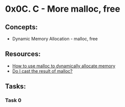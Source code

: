 # 0x0C. C - More malloc, free

## Concepts:

 - Dynamic Memory Allocation - malloc, free

## Resources:

 - [How to use malloc to dynamically allocate memory](https://www.youtube.com/watch?v=yFboyOwk2oM)
 - [Do I cast the result of malloc?](https://stackoverflow.com/questions/605845/do-i-cast-the-result-of-malloc)

## Tasks:

### Task 0